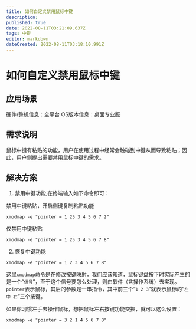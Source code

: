 ```yaml
---
title: 如何自定义禁用鼠标中键
description: 
published: true
date: 2022-08-11T03:21:09.637Z
tags: 中键
editor: markdown
dateCreated: 2022-08-11T03:18:10.991Z
---
```


# 如何自定义禁用鼠标中键

## 应用场景

硬件/整机信息：全平台
OS版本信息：桌面专业版

## 需求说明

鼠标中键有粘贴的功能，用户在使用过程中经常会触碰到中键从而导致粘贴；因此，用户侧提出需要禁用鼠标中键的需求。

## 解决方案

1. 禁用中键功能,在终端输入如下命令即可：

禁用中键粘贴，开启侧键复制粘贴功能

```
xmodmap -e "pointer = 1 25 3 4 5 6 7 2"
```

仅禁用中键粘贴

```
xmodmap -e "pointer = 1 25 3 4 5 6 7 8"
```

2. 恢复中键功能

```
xmodmap -e "pointer = 1 2 3 4 5 6 7 8"
```

这里`xmodmap`命令是在修改按键映射，我们应该知道，鼠标键盘按下时实际产生的是一个“`信号`”，至于这个信号要怎么处理，则由软件（含操作系统）去实现。
`pointer`表示鼠标，其后的参数是一串指令，其中前三个“`1 2 3`”就表示鼠标的“`左 中 右`”三个按键。

如果你习惯左手去操作鼠标，想把鼠标左右按键功能交换，就可以这么设置：

```
xmodmap -e "pointer = 3 2 1 4 5 6 7 8"
```